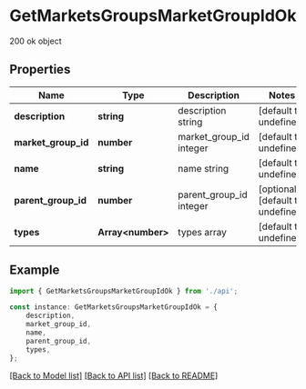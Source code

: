# GetMarketsGroupsMarketGroupIdOk

200 ok object

## Properties

Name | Type | Description | Notes
------------ | ------------- | ------------- | -------------
**description** | **string** | description string | [default to undefined]
**market_group_id** | **number** | market_group_id integer | [default to undefined]
**name** | **string** | name string | [default to undefined]
**parent_group_id** | **number** | parent_group_id integer | [optional] [default to undefined]
**types** | **Array&lt;number&gt;** | types array | [default to undefined]

## Example

```typescript
import { GetMarketsGroupsMarketGroupIdOk } from './api';

const instance: GetMarketsGroupsMarketGroupIdOk = {
    description,
    market_group_id,
    name,
    parent_group_id,
    types,
};
```

[[Back to Model list]](../README.md#documentation-for-models) [[Back to API list]](../README.md#documentation-for-api-endpoints) [[Back to README]](../README.md)
